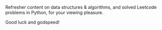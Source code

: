 Refresher content on data structures & algorithms, and solved Leetcode problems in Python, for your viewing pleasure.

Good luck and godspeed!
